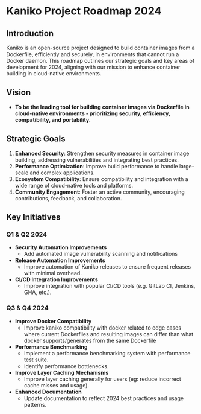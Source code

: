 # Kaniko Project Roadmap 2024

## Introduction

Kaniko is an open-source project designed to build container images from a Dockerfile, efficiently and securely, in environments that cannot run a Docker daemon. This roadmap outlines our strategic goals and key areas of development for 2024, aligning with our mission to enhance container building in cloud-native environments.

## Vision

- **To be the leading tool for building container images via Dockerfile in cloud-native environments - prioritizing security, efficiency, compatibility, and portability.**

## Strategic Goals

1. **Enhanced Security**: Strengthen security measures in container image building, addressing vulnerabilities and integrating best practices.
2. **Performance Optimization**: Improve build performance to handle large-scale and complex applications.
3. **Ecosystem Compatibility**: Ensure compatibility and integration with a wide range of cloud-native tools and platforms.
4. **Community Engagement**: Foster an active community, encouraging contributions, feedback, and collaboration.

## Key Initiatives

### Q1 & Q2 2024

- **Security Automation Improvements**
  - Add automated image vulnerability scanning and notifications
- **Release Automation Improvements**
  - Improve automation of Kaniko releases to ensure frequent releases with minimal overhead.
- **CI/CD Integration Improvements**
  - Improve integration with popular CI/CD tools (e.g. GitLab CI, Jenkins, GHA, etc.).

### Q3 & Q4 2024

- **Improve Docker Compatibility**
  - Improve kaniko compatibility with docker related to edge cases where current Dockerfiles and resulting images can differ than what docker supports/generates from the same Dockerfile
- **Performance Benchmarking**
  - Implement a performance benchmarking system with performance test suite.
  - Identify performance bottlenecks.
- **Improve Layer Caching Mechanisms**
  - Improve layer caching generally for users (eg: reduce incorrect cache misses and usage).
- **Enhanced Documentation**
  - Update documentation to reflect 2024 best practices and usage patterns.
